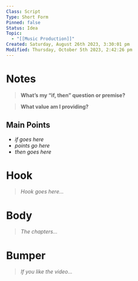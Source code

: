 ```yaml
---
Class: Script
Type: Short Form
Pinned: false
Status: Idea
Topic:
  - "[[Music Production]]"
Created: Saturday, August 26th 2023, 3:30:01 pm
Modified: Thursday, October 5th 2023, 2:42:26 pm
---
```


# Notes

> **What’s my “if, then” question or premise?**

> **What value am I providing?**

## Main Points

- *if goes here*
- *points go here*
- *then goes here*

# Hook

> *Hook goes here…*

# Body

> *The chapters…*

# Bumper

> *If you like the video…*
